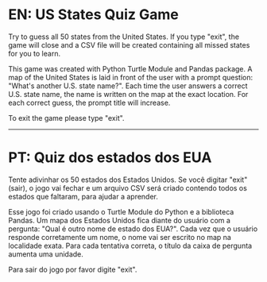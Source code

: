 # EN: US States Quiz Game

Try to guess all 50 states from the United States. If you type "exit", the game will close and a CSV file will be created containing all missed states for you to learn. 

This game was created with Python Turtle Module and Pandas package. A map of the United States is laid in front of the user with a prompt question: "What's another U.S. state name?". Each time the user answers a correct U.S. state name, the name is written on the map at the exact location. For each correct guess, the prompt title will increase. 

To exit the game please type "exit".

---

# PT: Quiz dos estados dos EUA

Tente adivinhar os 50 estados dos Estados Unidos. Se você digitar "exit" (sair), o jogo vai fechar e um arquivo CSV será criado contendo todos os estados que faltaram, para ajudar a aprender. 

Esse jogo foi criado usando o Turtle Module do Python e a biblioteca Pandas. Um mapa dos Estados Unidos fica diante do usuário com a pergunta: "Qual é outro nome de estado dos EUA?". Cada vez que o usuário responde corretamente um nome, o nome vai ser escrito no map na localidade exata. Para cada tentativa correta, o título da caixa de pergunta aumenta uma unidade. 

Para sair do jogo por favor digite "exit". 
